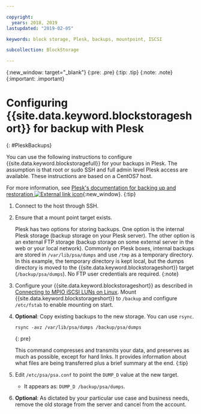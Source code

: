```yaml
---

copyright:
  years: 2018, 2019
lastupdated: "2019-02-05"

keywords: block storage, Plesk, backups, mountpoint, ISCSI

subcollection: BlockStorage

---
```

{:new_window: target="_blank"}
{:pre: .pre}
{:tip: .tip}
{:note: .note}
{:important: .important}

# Configuring {{site.data.keyword.blockstorageshort}} for backup with Plesk
{: #PleskBackups}

You can use the following instructions to configure {{site.data.keyword.blockstoragefull}} for your backups in Plesk. The assumption is that root or sudo SSH and full admin level Plesk access are available. These instructions are based on a CentOS7 host.

For more information, see [Plesk's documentation for backing up and restoration ![External link icon](../../icons/launch-glyph.svg "External link icon")](https://docs.plesk.com/en-US/12.5/administrator-guide/backing-up-and-restoration.59256/){:new_window}.
{:tip}

1. Connect to the host through SSH.
2. Ensure that a mount point target exists.

   Plesk has two options for storing backups. One option is the internal Plesk storage (backup storage on your Plesk server). The other option is an external FTP storage (backup storage on some external server in the web or your local network). Commonly on Plesk boxes, internal backups are stored in `/var/lib/psa/dumps` and use `/tmp` as a temporary directory. In this example, the temporary directory is kept local, but the dumps directory is moved to the {{site.data.keyword.blockstorageshort}} target (`/backup/psa/dumps`). No FTP user credentials are required.
   {:note}   
3. Configure your {{site.data.keyword.blockstorageshort}} as described in [Connecting to MPIO iSCSI LUNs on Linux](accessing_block_storage_linux.html). Mount {{site.data.keyword.blockstorageshort}} to `/backup` and configure `/etc/fstab` to enable mounting on start.
4. **Optional**: Copy existing backups to the new storage. You can use `rsync`.
   ```
   rsync -avz /var/lib/psa/dumps /backup/psa/dumps
   ```
   {: pre}

    This command compresses and transmits your data, and preserves as much as possible, except for hard links. It provides information about what files are being transferred plus a brief summary at the end.
    {:tip}    
5. Edit `/etc/psa/psa.conf` to point the `DUMP_D` value at the new target.
    - It appears as: `DUMP_D /backup/psa/dumps`.
6. **Optional**: As dictated by your particular use case and business needs, remove the old storage from the server and cancel from the account.
